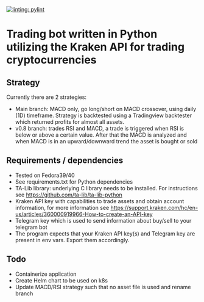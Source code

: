 [![linting: pylint](https://img.shields.io/badge/linting-pylint-yellowgreen)](https://github.com/pylint-dev/pylint)

# Trading bot written in Python utilizing the Kraken API for trading cryptocurrencies

## Strategy
Currently there are 2 strategies:
- Main branch: MACD only, go long/short on MACD crossover, using daily (1D) timeframe. Strategy is backtested using a Tradingview backtester which returned profits for almost all assets.
- v0.8 branch: trades RSI and MACD, a trade is triggered when RSI is below or above a certain value. After that the MACD is analyzed and when MACD is in an upward/downward trend the asset is bought or sold 

## Requirements / dependencies
- Tested on Fedora39/40
- See requirements.txt for Python dependencies
- TA-Lib library: underlying C library needs to be installed. For instructions see https://github.com/ta-lib/ta-lib-python
- Kraken API key with capabilities to trade assets and obtain account information, for more information see https://support.kraken.com/hc/en-us/articles/360000919966-How-to-create-an-API-key
- Telegram key which is used to send information about buy/sell to your telegram bot
- The program expects that your Kraken API key(s) and Telegram key are present in env vars. Export them accordingly. 

## Todo
- Containerize application
- Create Helm chart to be used on k8s
- Update MACD/RSI strategy such that no asset file is used and rename branch
